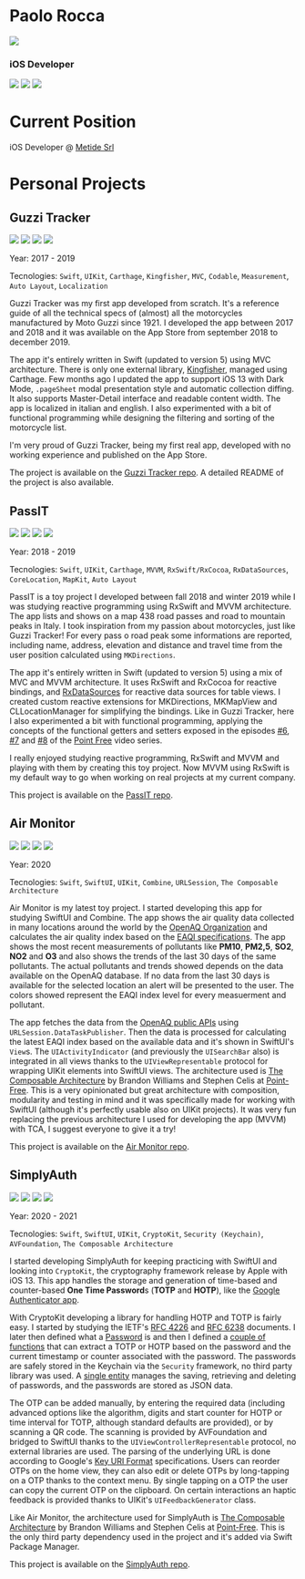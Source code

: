 # Paolo Rocca
![](Images/github_profile_pic.jpg)
### iOS Developer

[![](https://img.shields.io/badge/GitHub-hispanico94-lightgrey)](https://github.com/hispanico94) [![](https://img.shields.io/badge/LinkedIn-Paolo%20Rocca-blue)](https://www.linkedin.com/in/paolo-rocca-ab4617171/) [![](https://img.shields.io/badge/Twitter-hispanico94-9cf)](https://twitter.com/hispanico94)

# Current Position

iOS Developer @ [Metide Srl](https://www.metide.com)

# Personal Projects

## Guzzi Tracker

![](Images/gt1.png) ![](Images/gt2.png) ![](Images/gt3.png) ![](Images/gt4.png)

Year: 2017 - 2019

Tecnologies: `Swift`, `UIKit`, `Carthage`, `Kingfisher`, `MVC`, `Codable`, `Measurement`, `Auto Layout`, `Localization`

Guzzi Tracker was my first app developed from scratch. It's a reference guide of all the technical specs of (almost) all the motorcycles manufactured by Moto Guzzi since 1921. I developed the app between 2017 and 2018 and it was available on the App Store from september 2018 to december 2019.

The app it's entirely written in Swift (updated to version 5) using MVC architecture. There is only one external library, [Kingfisher](https://github.com/onevcat/Kingfisher), managed using Carthage. Few months ago I updated the app to support iOS 13 with Dark Mode, `.pageSheet` modal presentation style and automatic collection diffing. It also supports Master-Detail interface and readable content width. The app is localized in italian and english. I also experimented with a bit of functional programming while designing the filtering and sorting of the motorcycle list. 

I'm very proud of Guzzi Tracker, being my first real app, developed with no working experience and published on the App Store.

The project is available on the [Guzzi Tracker repo](https://github.com/hispanico94/Guzzi-Tracker). A detailed README of the project is also available.

## PassIT

![](Images/passit1.png) ![](Images/passit2.png) ![](Images/passit3.png) ![](Images/passit4.png)

Year: 2018 - 2019

Tecnologies: `Swift`, `UIKit`, `Carthage`, `MVVM`, `RxSwift/RxCocoa`, `RxDataSources`, `CoreLocation`, `MapKit`, `Auto Layout`

PassIT is a toy project I developed between fall 2018 and winter 2019 while I was studying reactive programming using RxSwift and MVVM architecture. The app lists and shows on a map 438 road passes and road to mountain peaks in Italy. I took inspiration from my passion about motorcycles, just like Guzzi Tracker! For every pass o road peak some informations are reported, including name, address, elevation and distance and travel time from the user position calculated using `MKDirections`.

The app it's entirely written in Swift (updated to version 5) using a mix of MVC and MVVM architecture. It uses RxSwift and RxCocoa for reactive bindings, and [RxDataSources](https://github.com/RxSwiftCommunity/RxDataSources) for reactive data sources for table views. I created custom reactive extensions for MKDirections, MKMapView and CLLocationManager for simplifying the bindings. Like in Guzzi Tracker, here I also experimented a bit with functional programming, applying the concepts of the functional getters and setters exposed in the episodes [#6](https://www.pointfree.co/episodes/ep6-functional-setters), [#7](https://www.pointfree.co/episodes/ep7-setters-and-key-paths) and [#8](https://www.pointfree.co/episodes/ep8-getters-and-key-paths) of the [Point Free](https://www.pointfree.co) video series.

I really enjoyed studying reactive programming, RxSwift and MVVM and playing with them by creating this toy project. Now MVVM using RxSwift is my default way to go when working on real projects at my current company.

This project is available on the [PassIT repo](https://github.com/hispanico94/PassIT).

## Air Monitor

![](Images/am1.png) ![](Images/am2.png) ![](Images/am3.png) ![](Images/am4.png)

Year: 2020

Tecnologies: `Swift`, `SwiftUI`, `UIKit`, `Combine`, `URLSession`, `The Composable Architecture`

Air Monitor is my latest toy project. I started developing this app for studying SwiftUI and Combine. The app shows the air quality data collected in many locations around the world by the [OpenAQ Organization](https://openaq.org/) and calculates the air quality index based on the [EAQI specifications](https://airindex.eea.europa.eu/). The app shows the most recent measurements of pollutants like **PM10**, **PM2,5**, **SO2**, **NO2** and **O3** and also shows the trends of the last 30 days of the same pollutants. The actual pollutants and trends showed depends on the data available on the OpenAQ database. If no data from the last 30 days is available for the selected location an alert will be presented to the user. The colors showed represent the EAQI index level for every measuerment and pollutant.

The app fetches the data from the [OpenAQ public APIs](https://docs.openaq.org) using `URLSession.DataTaskPublisher`. Then the data is processed for calculating the latest EAQI index based on the available data and it's shown in SwiftUI's `View`s. The `UIActivityIndicator` (and previously the `UISearchBar` also) is integrated in all views thanks to the `UIViewRepresentable` protocol for wrapping UIKit elements into SwiftUI views. The architecture used is [The Composable Architecture](https://github.com/pointfreeco/swift-composable-architecture) by Brandon Williams and Stephen Celis at [Point-Free](https://www.pointfree.co). This is a very opinionated but great architecture with composition, modularity and testing in mind and it was specifically made for working with SwiftUI (although it's perfectly usable also on UIKit projects). It was very fun replacing the previous architecture I used for developing the app (MVVM) with TCA, I suggest everyone to give it a try!

This project is available on the [Air Monitor repo](https://github.com/hispanico94/Air-Monitor).

## SimplyAuth

![](Images/sa1.png) ![](Images/sa2.png) ![](Images/sa3.png) ![](Images/sa4.png)

Year: 2020 - 2021

Tecnologies: `Swift`, `SwiftUI`, `UIKit`, `CryptoKit`, `Security (Keychain)`, `AVFoundation`, `The Composable Architecture`

I started developing SimplyAuth for keeping practicing with SwiftUI and looking into `CryptoKit`, the cryptography framework release by Apple with iOS 13. This app handles the storage and generation of time-based and counter-based **One Time Password**s (**TOTP** and **HOTP**), like the [Google Authenticator app](https://apps.apple.com/it/app/google-authenticator/id388497605). 

With CryptoKit developing a library for handling HOTP and TOTP is fairly easy. I started by studying the IETF's [RFC 4226](https://tools.ietf.org/html/rfc4226) and [RFC 6238](https://tools.ietf.org/html/rfc6238) documents. I later then defined what a [Password](https://github.com/hispanico94/SimplyAuth/blob/master/SimplyAuth/SimplyAuth/Models/Password.swift) is and then I defined a [couple of functions](https://github.com/hispanico94/SimplyAuth/blob/master/SimplyAuth/SimplyAuth/OTP/OTPExtractor.swift) that can extract a TOTP or HOTP based on the password and the current timestamp or counter associated with the password.
The passwords are safely stored in the Keychain via the `Security` framework, no third party library was used. A [single entity](https://github.com/hispanico94/SimplyAuth/blob/master/SimplyAuth/SimplyAuth/Keychain/Keychain.swift) manages the saving, retrieving and deleting of passwords, and the passwords are stored as JSON data.

The OTP can be added manually, by entering the required data (including advanced options like the algorithm, digits and start counter for HOTP or time interval for TOTP, although standard defaults are provided), or by scanning a QR code. The scanning is provided by AVFoundation and bridged to SwiftUI thanks to the `UIViewControllerRepresentable` protocol, no external libraries are used. The parsing of the underlying URL is done according to Google's [Key URI Format](https://github.com/google/google-authenticator/wiki/Key-Uri-Format) specifications.
Users can reorder OTPs on the home view, they can also edit or delete OTPs by long-tapping on a OTP thanks to the context menu. By single tapping on a OTP the user can copy the current OTP on the clipboard. On certain interactions an haptic feedback is provided thanks to UIKit's `UIFeedbackGenerator` class.

Like Air Monitor, the architecture used for SimplyAuth is [The Composable Architecture](https://github.com/pointfreeco/swift-composable-architecture) by Brandon Williams and Stephen Celis at [Point-Free](https://www.pointfree.co). This is the only third party dependency used in the project and it's added via Swift Package Manager.

This project is available on the [SimplyAuth repo](https://github.com/hispanico94/SimplyAuth).
